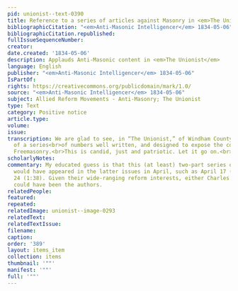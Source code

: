 ```yaml
---
pid: unionist--text-0390
title: Reference to a series of articles against Masonry in <em>The Unionist</em>
bibliographicCitation: "<em>Anti-Masonic Intelligencer</em> 1834-05-06"
bibliographicCitation.republished: 
fullIssueSequenceNumber: 
creator: 
date.created: '1834-05-06'
description: Applauds Anti-Masonic content in <em>The Unionist</em>
language: English
publisher: "<em>Anti-Masonic Intelligencer</em> 1834-05-06"
IsPartOf: 
rights: https://creativecommons.org/publicdomain/mark/1.0/
source: "<em>Anti-Masonic Intelligencer</em> 1834-05-06"
subject: Allied Reform Movements - Anti-Masonry; The Unionist
type: Text
category: Positive notice
article.type: 
volume: 
issue: 
transcription: We are glad to see, in “The Unionist,” of Windham County, the second
  of a series<br>of numbers well written, and designed to expose the corruptions of
  Freemasonry.<br>This is candid, just and patriotic. Let it go on.<br>
scholarlyNotes: 
commentary: My educated guess is that this (at least) two-part series on Anti-Masonry
  would have appeared in the latter issues in April, such as April 17 (1:37) and April
  24 (1:38). Given their wide-ranging reform interests, either Charles or William
  could have been the authors.
relatedPeople: 
featured: 
repeated: 
relatedImage: unionist--image-0293
relatedText: 
relatedTextIssue: 
filename: 
caption: 
order: '389'
layout: items_item
collection: items
thumbnail: '""'
manifest: '""'
full: '""'
---
```

